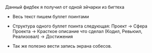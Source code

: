 Данный фидбек я получил от одной эйчарки из бигтеха
- Весь текст пишем буллет поинтами
- Структура одного буллет поинта следующая: 
  Проект -> Сфера Проекта -> Красткое описание что сделал (Кодил, Ревьюил, Реализовал) -> Достижения
  
- Так же полезно вести запись экрана собесов.